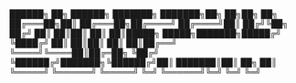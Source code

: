 ###  
██████╗ ██╗      ██████╗ ███████╗          ███████╗██╗  ██╗██╗   ██╗
██╔═══██╗██║     ██╔═══██╗██╔════╝          ██╔════╝██║ ██╔╝╚██╗ ██╔╝
██║   ██║██║     ██║   ██║█████╗      █████╗███████╗█████╔╝  ╚████╔╝ 
██║   ██║██║     ██║   ██║██╔══╝      ╚════╝╚════██║██╔═██╗   ╚██╔╝  
╚██████╔╝███████╗╚██████╔╝██║               ███████║██║  ██╗   ██║   
 ╚═════╝ ╚══════╝ ╚═════╝ ╚═╝               ╚══════╝╚═╝  ╚═╝   ╚═╝   

<!--
**olof-sky/olof-sky** is a ✨ _special_ ✨ repository because its `README.md` (this file) appears on your GitHub profile.

Here are some ideas to get you started:

- 🔭 I’m currently working on ...
- 🌱 I’m currently learning ...
- 👯 I’m looking to collaborate on ...
- 🤔 I’m looking for help with ...
- 💬 Ask me about ...
- 📫 How to reach me: ...
- 😄 Pronouns: ...
- ⚡ Fun fact: ...
-->

